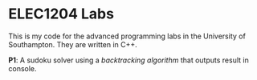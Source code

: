 # ELEC1204 Labs
This is my code for the advanced programming labs in the University of Southampton. They are written in C++.

**P1**: A sudoku solver using a _backtracking algorithm_ that outputs result in console.
